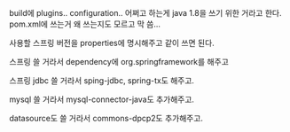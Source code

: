  build에 plugins.. configuration.. 어쩌고 하는게 java 1.8을 쓰기 위한 거라고 한다.   
 pom.xml에 쓰는거 왜 쓰는지도 모르고 막 씀...

사용할 스프링 버전을 properties에 명시해주고 같이 쓰면 된다.

스프링 쓸 거라서 dependency에 org.springframework를 해주고

스프링 jdbc 쓸 거라서 sping-jdbc, spring-tx도 해주고.

mysql 쓸 거라서 mysql-connector-java도 추가해주고.

datasource도 쓸 거라서 commons-dpcp2도 추가해주고.
